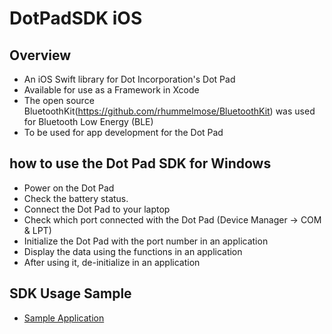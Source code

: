 # DotPadSDK iOS

## Overview
* An iOS Swift library for Dot Incorporation's Dot Pad
* Available for use as a Framework in Xcode
* The open source BluetoothKit(https://github.com/rhummelmose/BluetoothKit) was used for Bluetooth Low Energy (BLE)
* To be used for app development for the Dot Pad

## how to use the Dot Pad SDK for Windows
* Power on the Dot Pad
* Check the battery status.
* Connect the Dot Pad to your laptop
* Check which port connected with the Dot Pad (Device Manager -> COM & LPT)
* Initialize the Dot Pad with the port number in an application
* Display the data using the functions in an application
* After using it, de-initialize in an application

## SDK Usage Sample
* [Sample Application](https://github.com/dotincorp/dotpad-sample-code/tree/main/iOS)
